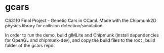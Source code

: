 # gcars
CS3110 Final Project - Genetic Cars in OCaml. Made with the Chipmunk2D physics library for collision detection/simulation.

In order to run the demo, build glMLite and Chipmunk (install dependencies for OpenGL and chipmunk-dev), and copy the build files to the root _build folder of the gcars repo.
